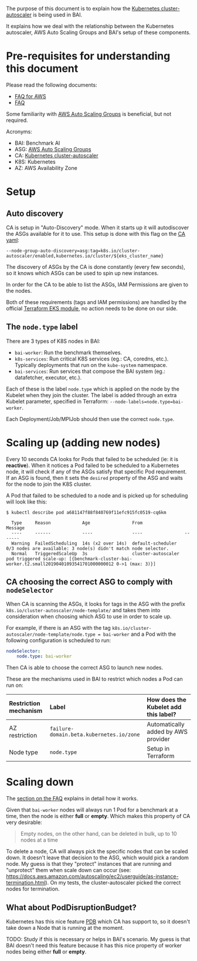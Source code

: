 The purpose of this document is to explain how the [Kubernetes cluster-autoscaler](https://github.com/kubernetes/autoscaler)
is being used in BAI.

It explains how we deal with the relationship between the Kubernetes autoscaler, AWS Auto Scaling Groups and BAI's setup
of these components. 

# Pre-requisites for understanding this document

Please read the following documents:
- [FAQ for AWS](https://github.com/kubernetes/autoscaler/tree/master/cluster-autoscaler/cloudprovider/aws)
- [FAQ](https://github.com/kubernetes/autoscaler/blob/master/cluster-autoscaler/FAQ.md)

Some familiarity with [AWS Auto Scaling Groups](https://docs.aws.amazon.com/autoscaling/ec2/userguide/AutoScalingGroup.html)
is beneficial, but not required.

Acronyms:
- BAI: Benchmark AI
- ASG: [AWS Auto Scaling Groups](https://docs.aws.amazon.com/autoscaling/ec2/userguide/AutoScalingGroup.html)
- CA: [Kubernetes cluster-autoscaler](https://github.com/kubernetes/autoscaler)
- K8S: Kubernetes
- AZ: AWS Availability Zone

# Setup

## Auto discovery

CA is setup in "Auto-Discovery" mode. When it starts up it will autodiscover the ASGs available for it to use. This 
setup is done with this flag on the [CA yaml](https://github.com/MXNetEdge/benchmark-ai/blob/master/baictl/drivers/aws/cluster/template/cluster-autoscaler-autodiscover.tpl.yaml):

```
--node-group-auto-discovery=asg:tag=k8s.io/cluster-autoscaler/enabled,kubernetes.io/cluster/${eks_cluster_name}
```

The discovery of ASGs by the CA is done constantly (every few seconds), so it knows which ASGs can be used to spin up
new instances.

In order for the CA to be able to list the ASGs, IAM Permissions are given to the nodes.

Both of these requirements (tags and IAM permissions) are handled by the official [Terraform EKS module](https://github.com/terraform-aws-modules/terraform-aws-eks),
no action needs to be done on our side.

## The `node.type` label

There are 3 types of K8S nodes in BAI:

- `bai-worker`: Run the benchmark themselves.
- `k8s-services`: Run critical K8S services (eg.: CA, coredns, etc.). Typically deployments that run on the `kube-system`
                  namespace.
- `bai-services`: Run services that compose the BAI system (eg.: datafetcher, executor, etc.).

Each of these is the label `node.type` which is applied on the node by the Kubelet when they join the cluster. The label
is added through an extra Kubelet parameter, specified in Terraform: `--node-labels=node.type=bai-worker`.

Each Deployment/Job/MPIJob should then use the correct `node.type`.


# Scaling up (adding new nodes)

Every 10 seconds CA looks for Pods that failed to be scheduled (ie: it is **reactive**). When it notices a Pod failed to be
scheduled to a Kubernetes node, it will check if any of the ASGs satisfy that specific Pod requirement. If an ASG is
found, then it sets the `desired` property of the ASG and waits for the node to join the K8S cluster.

A Pod that failed to be scheduled to a node and is picked up for scheduling will look like this:

```
$ kubectl describe pod a681147f88f840769f11efc915fc0519-cq6km

  Type     Reason            Age                From                Message
  ----     ------            ----               ----                -------
  Warning  FailedScheduling  14s (x2 over 14s)  default-scheduler   0/3 nodes are available: 3 node(s) didn't match node selector.
  Normal   TriggeredScaleUp  3s                 cluster-autoscaler  pod triggered scale-up: [{benchmark-cluster-bai-worker.t2.small20190401093541701000000012 0->1 (max: 3)}]
```

## CA choosing the correct ASG to comply with `nodeSelector`

When CA is scanning the ASGs, it looks for tags in the ASG with the prefix `k8s.io/cluster-autoscaler/node-template/`
and takes them into consideration when choosing which ASG to use in order to scale up.

For example, if there is an ASG with the tag `k8s.io/cluster-autoscaler/node-template/node.type = bai-worker` and a Pod
with the following configuration is scheduled to run:

```yaml
nodeSelector:
    node.type: bai-worker
```

Then CA is able to choose the correct ASG to launch new nodes.

These are the mechanisms used in BAI to restrict which nodes a Pod can run on:

| Restriction mechanism | Label                                    | How does the Kubelet add this label? |
|:----------------------|:-----------------------------------------|:-------------------------------------|
| AZ restriction        | `failure-domain.beta.kubernetes.io/zone` | Automatically added by AWS provider  |
| Node type             | `node.type`                              | Setup in Terraform                   |


# Scaling down

The [section on the FAQ](https://github.com/kubernetes/autoscaler/blob/master/cluster-autoscaler/FAQ.md#how-does-scale-down-work)
explains in detail how it works.

Given that `bai-worker` nodes will always run 1 Pod for a benchmark at a time, then the node is either **full** or
**empty**. Which makes this property of CA very desirable:

> Empty nodes, on the other hand, can be deleted in bulk, up to 10 nodes at a time

To delete a node, CA will always pick the specific nodes that can be scaled down. It doesn't leave that decision to the
ASG, which would pick a random node. My guess is that they "protect" instances that are running and "unprotect" them
when scale down can occur (see: https://docs.aws.amazon.com/autoscaling/ec2/userguide/as-instance-termination.html).
On my tests, the cluster-autoscaler picked the correct nodes for termination.

## What about PodDisruptionBudget?

Kubernetes has this nice feature [PDB](https://kubernetes.io/docs/concepts/workloads/pods/disruptions/#how-disruption-budgets-work)
which CA has support to, so it doesn't take down a Node that is running at the moment.

TODO: Study if this is necessary or helps in BAI's scenario. My guess is that BAI doesn't need this feature because
      it has this nice property of worker nodes being either **full** or **empty**.
